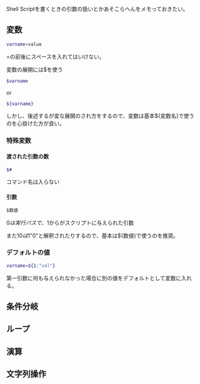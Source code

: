 Shell Scriptを書くときの引数の扱いとかあそこらへんをメモっておきたい。

## 変数

```sh
varname=value
```

=の前後にスペースを入れてはいけない。

変数の展開には$を使う

```sh
$varname
```

or

```sh
${varname}
```

しかし、後述するが変な展開のされ方をするので、変数は基本${変数名}で使うのを心掛けた方が良い。

### 特殊変数

#### 渡された引数の数

```sh
$#
```

コマンド名は入らない

#### 引数

```sh
$数値
```

$0は実行パスで、$1からがスクリプトに与えられた引数

また$10は$1"0"と解釈されたりするので、基本は${数値}で使うのを推奨。

### デフォルトの値

```sh
varname=${1:"val"}
```

第一引数に何も与えられなかった場合に別の値をデフォルトとして変数に入れる。

## 条件分岐

## ループ

## 演算

## 文字列操作

